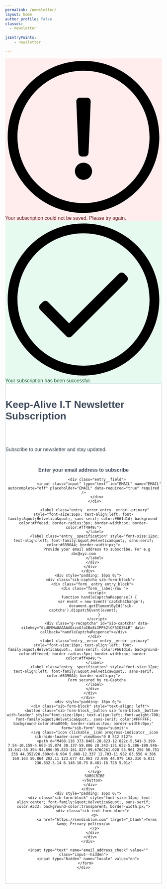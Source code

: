 ```yaml
---
permalink: /newsletter/
layout: home
author_profile: false
classes:
  - newsletter
  
jsEntryPoints:
    - newsletter
    
---
```


<!-- Begin Sendinblue Form -->
<!-- START - We recommend to place the below code in head tag of your website html  -->
<style>
  @font-face {
    font-display: block;
    font-family: Roboto;
    src: url(https://assets.sendinblue.com/font/Roboto/Latin/normal/normal/7529907e9eaf8ebb5220c5f9850e3811.woff2) format("woff2"), url(https://assets.sendinblue.com/font/Roboto/Latin/normal/normal/25c678feafdc175a70922a116c9be3e7.woff) format("woff")
  }

  @font-face {
    font-display: fallback;
    font-family: Roboto;
    font-weight: 600;
    src: url(https://assets.sendinblue.com/font/Roboto/Latin/medium/normal/6e9caeeafb1f3491be3e32744bc30440.woff2) format("woff2"), url(https://assets.sendinblue.com/font/Roboto/Latin/medium/normal/71501f0d8d5aa95960f6475d5487d4c2.woff) format("woff")
  }

  @font-face {
    font-display: fallback;
    font-family: Roboto;
    font-weight: 700;
    src: url(https://assets.sendinblue.com/font/Roboto/Latin/bold/normal/3ef7cf158f310cf752d5ad08cd0e7e60.woff2) format("woff2"), url(https://assets.sendinblue.com/font/Roboto/Latin/bold/normal/ece3a1d82f18b60bcce0211725c476aa.woff) format("woff")
  }

  #sib-container input:-ms-input-placeholder {
    text-align: left;
    font-family: "Helvetica", sans-serif;
    color: #c0ccda;
    border-width: px;
  }

  #sib-container input::placeholder {
    text-align: left;
    font-family: "Helvetica", sans-serif;
    color: #c0ccda;
    border-width: px;
  }
</style>
<link rel="stylesheet" href="https://assets.sendinblue.com/component/form/2ef8d8058c0694a305b0.css">
<link rel="stylesheet" href="https://assets.sendinblue.com/component/clickable/b056d6397f4ba3108595.css">
<link rel="stylesheet" href="https://assets.sendinblue.com/component/progress-indicator/f86d65a4a9331c5e2851.css">
<link rel="stylesheet" href="https://sibforms.com/forms/end-form/build/sib-styles.css">
<!--  END - We recommend to place the above code in head tag of your website html -->

<!-- START - We recommend to place the below code where you want the form in your website html  -->
<div class="sib-form" style="text-align: center;
         background-color: #EFF2F7;                                 ">
  <div id="sib-form-container" class="sib-form-container">
    <div id="error-message" class="sib-form-message-panel" style="font-size:16px; text-align:left; font-family:&quot;Helvetica&quot;, sans-serif; color:#661d1d; background-color:#ffeded; border-radius:3px; border-width:px; border-color:#ff4949;max-width:540px; border-width:px;">
      <div class="sib-form-message-panel__text sib-form-message-panel__text--center">
        <svg viewBox="0 0 512 512" class="sib-icon sib-notification__icon">
          <path d="M256 40c118.621 0 216 96.075 216 216 0 119.291-96.61 216-216 216-119.244 0-216-96.562-216-216 0-119.203 96.602-216 216-216m0-32C119.043 8 8 119.083 8 256c0 136.997 111.043 248 248 248s248-111.003 248-248C504 119.083 392.957 8 256 8zm-11.49 120h22.979c6.823 0 12.274 5.682 11.99 12.5l-7 168c-.268 6.428-5.556 11.5-11.99 11.5h-8.979c-6.433 0-11.722-5.073-11.99-11.5l-7-168c-.283-6.818 5.167-12.5 11.99-12.5zM256 340c-15.464 0-28 12.536-28 28s12.536 28 28 28 28-12.536 28-28-12.536-28-28-28z"
          />
        </svg>
        <span class="sib-form-message-panel__inner-text">
                          Your subscription could not be saved. Please try again.
                      </span>
      </div>
    </div>
    <div></div>
    <div id="success-message" class="sib-form-message-panel" style="font-size:16px; text-align:left; font-family:&quot;Helvetica&quot;, sans-serif; color:#085229; background-color:#e7faf0; border-radius:3px; border-width:px; border-color:#13ce66;max-width:540px; border-width:px;">
      <div class="sib-form-message-panel__text sib-form-message-panel__text--center">
        <svg viewBox="0 0 512 512" class="sib-icon sib-notification__icon">
          <path d="M256 8C119.033 8 8 119.033 8 256s111.033 248 248 248 248-111.033 248-248S392.967 8 256 8zm0 464c-118.664 0-216-96.055-216-216 0-118.663 96.055-216 216-216 118.664 0 216 96.055 216 216 0 118.663-96.055 216-216 216zm141.63-274.961L217.15 376.071c-4.705 4.667-12.303 4.637-16.97-.068l-85.878-86.572c-4.667-4.705-4.637-12.303.068-16.97l8.52-8.451c4.705-4.667 12.303-4.637 16.97.068l68.976 69.533 163.441-162.13c4.705-4.667 12.303-4.637 16.97.068l8.451 8.52c4.668 4.705 4.637 12.303-.068 16.97z"
          />
        </svg>
        <span class="sib-form-message-panel__inner-text">
                          Your subscription has been successful.
                      </span>
      </div>
    </div>
    <div></div>
    <div id="sib-container" class="sib-container--large sib-container--vertical" style="text-align:center; background-color:rgba(255,255,255,1); max-width:540px; border-radius:3px; border-width:1px; border-color:#C0CCD9; border-style:solid;">
      <form id="sib-form" method="POST" action="https://d3c8b1d9.sibforms.com/serve/MUIEAKNWo-wwXXgMjqibuMNMAcE2EBslkdJr8NcPvi9v1i0wD9xGp6_vcgyJspsodv_17JaIG1KcpKAfoPaemwMZ394MfURfjGWt7hS3lvEm9JZHnbfVzzC2QKrh6ZJLzQ21lYmhC4DZ-JHTC0Tc0RIgfNGkuMEEWcKrSJsj0yn6WU7p2hJMZCYbI-nZic2m_Wo0HIj-uRqfdeEz"
        data-type="subscription">
        <div style="padding: 16px 0;">
          <div class="sib-form-block" style="font-size:32px; text-align:left; font-weight:700; font-family:&quot;Helvetica&quot;, sans-serif; color:#3C4858; background-color:transparent; border-width:px;">
            <p>Keep-Alive I.T Newsletter Subscription</p>
          </div>
        </div>
        <div style="padding: 16px 0;">
          <div class="sib-form-block" style="font-size:16px; text-align:left; font-family:&quot;Helvetica&quot;, sans-serif; color:#3C4858; background-color:transparent; border-width:px;">
            <div class="sib-text-form-block">
              <p>Subscribe to our newsletter and stay updated.</p>
            </div>
          </div>
        </div>
        <div style="padding: 16px 0;">
          <div class="sib-input sib-form-block">
            <div class="form__entry entry_block">
              <div class="form__label-row ">
                <label class="entry__label" style="font-size:16px; text-align:left; font-weight:700; font-family:&quot;Helvetica&quot;, sans-serif; color:#3c4858; border-width:px;" for="EMAIL" data-required="*">
                  Enter your email address to subscribe
                </label>

                <div class="entry__field">
                  <input class="input" type="text" id="EMAIL" name="EMAIL" autocomplete="off" placeholder="EMAIL" data-required="true" required />
                </div>
              </div>

              <label class="entry__error entry__error--primary" style="font-size:16px; text-align:left; font-family:&quot;Helvetica&quot;, sans-serif; color:#661d1d; background-color:#ffeded; border-radius:3px; border-width:px; border-color:#ff4949;">
              </label>
              <label class="entry__specification" style="font-size:12px; text-align:left; font-family:&quot;Helvetica&quot;, sans-serif; color:#8390A4; border-width:px;">
                Provide your email address to subscribe. For e.g abc@xyz.com
              </label>
            </div>
          </div>
        </div>
        <div style="padding: 16px 0;">
          <div class="sib-captcha sib-form-block">
            <div class="form__entry entry_block">
              <div class="form__label-row ">
                <script>
                  function handleCaptchaResponse() {
                    var event = new Event('captchaChange');
                    document.getElementById('sib-captcha').dispatchEvent(event);
                  }
                </script>
                <div class="g-recaptcha" id="sib-captcha" data-sitekey="6LdU9MwUAAAAAOzzxGfaIBo8iIPPS2lCF5IOZ6LR" data-callback="handleCaptchaResponse"></div>
              </div>
              <label class="entry__error entry__error--primary" style="font-size:16px; text-align:left; font-family:&quot;Helvetica&quot;, sans-serif; color:#661d1d; background-color:#ffeded; border-radius:3px; border-width:px; border-color:#ff4949;">
              </label>
              <label class="entry__specification" style="font-size:12px; text-align:left; font-family:&quot;Helvetica&quot;, sans-serif; color:#8390A4; border-width:px;">
                Form secured by re-Captcha
              </label>
            </div>
          </div>
        </div>
        <div style="padding: 16px 0;">
          <div class="sib-form-block" style="text-align: left">
            <button class="sib-form-block__button sib-form-block__button-with-loader" style="font-size:16px; text-align:left; font-weight:700; font-family:&quot;Helvetica&quot;, sans-serif; color:#FFFFFF; background-color:#aa0000; border-radius:3px; border-width:0px;"
              form="sib-form" type="submit">
              <svg class="icon clickable__icon progress-indicator__icon sib-hide-loader-icon" viewBox="0 0 512 512">
                <path d="M460.116 373.846l-20.823-12.022c-5.541-3.199-7.54-10.159-4.663-15.874 30.137-59.886 28.343-131.652-5.386-189.946-33.641-58.394-94.896-95.833-161.827-99.676C261.028 55.961 256 50.751 256 44.352V20.309c0-6.904 5.808-12.337 12.703-11.982 83.556 4.306 160.163 50.864 202.11 123.677 42.063 72.696 44.079 162.316 6.031 236.832-3.14 6.148-10.75 8.461-16.728 5.01z"
                />
              </svg>
              SUBSCRIBE
            </button>
          </div>
        </div>
        <div style="padding: 16px 0;">
          <div class="sib-form-block" style="font-size:14px; text-align:center; font-family:&quot;Helvetica&quot;, sans-serif; color:#333; background-color:transparent; border-width:px;">
            <div class="sib-text-form-block">
              <p>
                <a href="https://sendinblue.com" target="_blank">Terms &amp; Privacy policy</a>
              </p>
            </div>
          </div>
        </div>

        <input type="text" name="email_address_check" value="" class="input--hidden">
        <input type="hidden" name="locale" value="en">
      </form>
    </div>
  </div>
</div>
<!-- END - We recommend to place the below code where you want the form in your website html  -->

<!-- START - We recommend to place the below code in footer or bottom of your website html  -->
<script>
  window.REQUIRED_CODE_ERROR_MESSAGE = 'Please choose a country code';

  window.EMAIL_INVALID_MESSAGE = window.SMS_INVALID_MESSAGE = "The information provided is invalid. Please review the field format and try again.";

  window.REQUIRED_ERROR_MESSAGE = "This field cannot be left blank. ";

  window.GENERIC_INVALID_MESSAGE = "The information provided is invalid. Please review the field format and try again.";




  window.translation = {
    common: {
      selectedList: '{quantity} list selected',
      selectedLists: '{quantity} lists selected'
    }
  };

  var AUTOHIDE = Boolean(1);
</script>
<script src="https://sibforms.com/forms/end-form/build/main.js">
</script>
<script src="https://www.google.com/recaptcha/api.js?hl=en"></script>
<!-- END - We recommend to place the above code in footer or bottom of your website html  -->
<!-- End Sendinblue Form -->